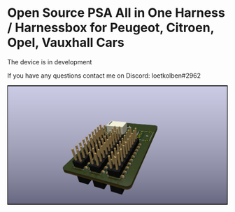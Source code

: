 # Open Source PSA All in One Harness / Harnessbox for Peugeot, Citroen, Opel, Vauxhall Cars
The device is in development

If you have any questions contact me on Discord: loetkolben#2962

![](./docs/PSA_rendering.png)
